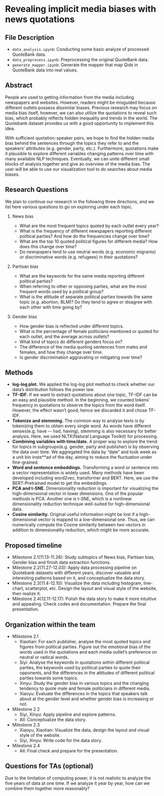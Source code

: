 # Revealing implicit media biases with news quotations

## File Description

+ `data_analysis.ipynb`: Conducting some basic analyze of processed QuoteBank data.
+ `data_preprocess.ipynb`: Preprocessing the original QuoteBank data.
+ `generate_mapper.ipynb`: Generate the mapper that map Qids in QuoteBank data into real values.

## Abstract

People are used to getting information from the media including newspapers and websites. However, readers might be misguided because different outlets possess dissimilar biases. Previous research may focus on media bias itself, however, we can also utilize the quotations to reveal such bias, which probably reflects hidden inequality and trends in the world. The Quotebank dataset provides us with a good opportunity to implement this idea.

With sufficient quotation-speaker pairs, we hope to find the hidden media bias behind the sentences through the topics they refer to and the speakers’ attributes (e.g. gender, party, etc.). Furthermore, quotations make it plausible to explore different variables changing patterns over time with many available NLP techniques. Eventually, we can unite different small blocks of analysis together and give an overview of the media bias. The user will be able to use our visualization tool to do searches about media biases.

## Research Questions

We plan to continue our research in the following three directions, and we list here various questions to go on exploring under each topic.

1. News bias

    - What are the most frequent topics quoted by each outlet every year?
    - What is the frequency of different newspapers reporting different political parties? And how do the frequencies change over time?
    - What are the top 10 quoted political figures for different media? How does this change over time?
    - Do newspapers tend to use neutral words (e.g. economic migrants) or discriminative words (e.g. refugees) in their quotations?

2. Partisan bias

    - What are the keywords for the same media reporting different political parties?
    - When referring to other or opposing parties, what are the most frequent words used by a political group?
    - What is the attitude of separate political parties towards the same topic (e.g. abortion, BLM)? Do they tend to agree or disagree with each other with time going by?

3. Gender bias

    - How gender bias is reflected under different topics.
    - What is the percentage of female politicians mentioned or quoted for each outlet, and the average across outlets?
    - What kind of topics do different genders focus on?
    - The difference of the media quoting sentences from males and females, and how they change over time.
    - Is gender discrimination aggravating or mitigating over time?

## Methods

- **log-log plot.** We applied the log-log plot method to check whether our data’s distribution follows the power law.
- **TF-IDF.** If we want to extract quotations about one topic, TF-IDF can be an easy and plausible method. In the beginning, we counted tokens’ frequency in quotations to observe the topics from the word itself. However, the effect wasn’t good, hence we discarded it and chose TF-IDF.
- **Tokenize and stemming.** The common way to analyse texts is by tokenizing them to obtain every single word. As words have different senses(e.g. have -- had, having), stemming is also necessary for better analysis. Here, we used NLTK(Natural Language Toolkit) for processing.
- **Combining variables with time/date.** A proper way to explore the trend for topics in subgroups(e.g. gender, party and publisher) is by observing the data over time. We aggregated the data by “date” and took week as a unit bin inste**ad of the day, aiming to reduce the fluctuation under fine-grained.
- **Word and sentence embeddings.** Transforming a word or sentence into a vector representation is widely used. Many methods have been developed including word2vec, transformer and BERT. Here, we use the BERT-Pretrained model to get the embeddings.
- **PCA and t-SNE.** Dimensionality reduction is important for visualizing the high-dimensional vector in lower dimensions. One of the popular methods is PCA. Another one is t-SNE, which is a nonlinear dimensionality reduction technique well-suited for high-dimensional data.
- **Cosine similarity.** Original useful information might be lost if a high-dimensional vector is mapped to a low-dimensional one. Thus, we can numerically compute the Cosine similarity between two vectors in addition to dimensionality reduction, which might be more accurate.

## Proposed timeline

- Milestone 2.1(11.13-11.26): Study subtopics of News bias, Partisan bias, Gender bias and finish data extraction functions.
- Milestone 2.2(11.27-12.03): Apply data processing pipeline on Quotebank datasets with different years, discover valuable and interesting patterns based on it, and conceptualize the data story.
- Milestone 2.3(11.4-12.10): Visualize the data including histogram, line-chart, scatterplot, etc. Design the layout and visual style of the website, then realize it.
- Milestone 2.4(12.11-12.17): Polish the data story to make it more intuitive and appealing. Check codes and documentation. Prepare the final presentation.

## Organization within the team

- Milestone  2.1
    - Xiaotian: For each publisher, analyse the most quoted topics and figures from political parties. Figure out the emotional bias of the words used in the quotations and each media outlet’s preference on neutral or radical words.
    - Siyi: Analyse the keywords in quotations within different political parties, the keywords used by political parties to quote their opponents, and the differences in the attitudes of different political parties towards some topics.
    - Xinyu: Study the gender bias in various topics and the changing tendency to quote male and female politicians in different media.
    - Xiaoyu: Evaluate the differences in the topics that speakers talk about at the gender level and whether gender bias is increasing or not.
- Milestone 2.2
    - Siyi, Xinyu: Apply pipeline and explore patterns.
    - All:  Conceptualize the data story.
- Milestone 2.3
    - Xiaoyu, Xiaotian: Visualize the data, design the layout and visual style of the website.
    - Siyi, Xinyu: Write code for the data story.
- Milestone 2.4
    - All: Final check and prepare for the presentation.

## Questions for TAs (optional)

Due to the limitation of computing power, it is not realistic to analyze the five years of data at one time. If we analyze it year by year, how can we combine them together more reasonably?

